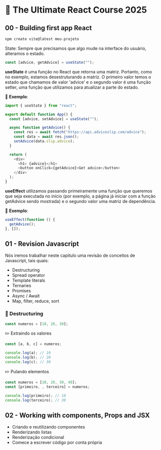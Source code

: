 # 📓 The Ultimate React Course 2025

## 00 - Building first app React

```js
npm create vite@latest meu-projeto
```

State: Sempre que precisamos que algo mude na interface do usuário, alteramos o estado.

```js
const [advice, getAdvice] = useState("");
```

**useState** é uma função no React que retorna uma matriz. Portanto, como no exemplo, estamos desestruturando a matriz. O primeiro valor temos o estado que chamamos de valor 'advice' e o segundo valor é uma função setter, uma função que utilizamos para atualizar a parte do estado.

📎 **Exemplo**:

```js
import { useState } from "react";

export default function App() {
  const [advice, setAdvice] = useState("");

  async function getAdvice() {
    const res = await fetch("https://api.adviceslip.com/advice");
    const data = await res.json();
    setAdvice(data.slip.advice);
  }

  return (
    <div>
      <h1> {advice}</h1>
      <button onClick={getAdvice}>Get advice</button>
    </div>
  );
}
```

**useEffect** utilizamos passando primeiramente uma função que queremos que seja executada no início (por exemplo, a página já iniciar com a função getAdvice sendo mostrada) e o segundo valor uma matriz de dependência.

📎 **Exemplo**:

```js
useEffect(function () {
  getAdvice();
}, []);
```

## 01 - Revision Javascript

Nós iremos trabalhar neste capítulo uma revisão de conceitos de Javascript, tais quais:

- Destructuring
- Spread operator
- Template literals
- Ternaries
- Promises
- Async / Await
- Map, filter, reduce, sort

### 📍 Destructuring

```js
const numeros = [10, 20, 30];
```

✏️ Extraindo os valores

```js
const [a, b, c] = numeros;

console.log(a); // 10
console.log(b); // 20
console.log(c); // 30
```

✏️ Pulando elementos

```js
const numeros = [10, 20, 30, 40];
const [primeiro, , terceiro] = numeros;

console.log(primeiro); // 10
console.log(terceiro); // 30
```

## 02 - Working with components, Props and JSX

- Criando e reutilizando componentes
- Renderizando listas
- Renderização condicional
- Comece a escrever código por conta própria
